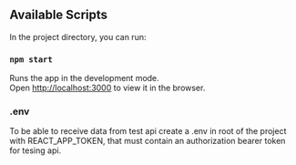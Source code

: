## Available Scripts

In the project directory, you can run:

### `npm start`

Runs the app in the development mode.\
Open [http://localhost:3000](http://localhost:3000) to view it in the browser.

### .env

To be able to receive data from test api create a .env in root of the project with REACT_APP_TOKEN, that must contain an authorization bearer token for tesing api.
